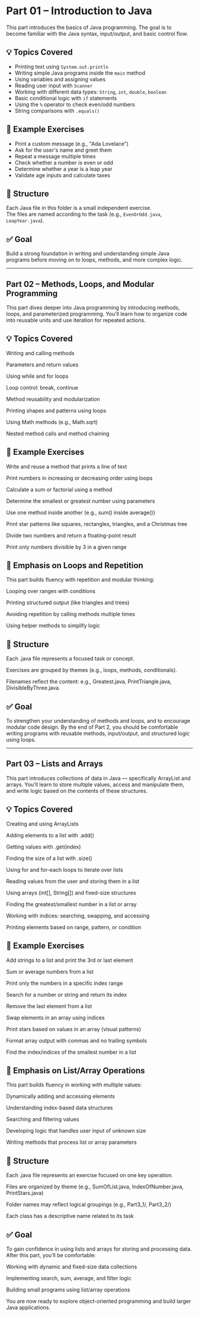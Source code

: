 # Part 01 – Introduction to Java

This part introduces the basics of Java programming. The goal is to become familiar with the Java syntax, input/output, and basic control flow.

## 💡 Topics Covered

- Printing text using `System.out.println`
- Writing simple Java programs inside the `main` method
- Using variables and assigning values
- Reading user input with `Scanner`
- Working with different data types: `String`, `int`, `double`, `boolean`
- Basic conditional logic with `if` statements
- Using the `%` operator to check even/odd numbers
- String comparisons with `.equals()`

## 🧪 Example Exercises

- Print a custom message (e.g., "Ada Lovelace")
- Ask for the user's name and greet them
- Repeat a message multiple times
- Check whether a number is even or odd
- Determine whether a year is a leap year
- Validate age inputs and calculate taxes

## 📁 Structure

Each Java file in this folder is a small independent exercise.  
The files are named according to the task (e.g., `EvenOrOdd.java`, `LeapYear.java`).

## ✅ Goal
Build a strong foundation in writing and understanding simple Java programs before moving on to loops, methods, and more complex logic.

---
## Part 02 – Methods, Loops, and Modular Programming
This part dives deeper into Java programming by introducing methods, loops, and parameterized programming. You’ll learn how to organize code into reusable units and use iteration for repeated actions.

## 💡 Topics Covered
Writing and calling methods

Parameters and return values

Using while and for loops

Loop control: break, continue

Method reusability and modularization

Printing shapes and patterns using loops

Using Math methods (e.g., Math.sqrt)

Nested method calls and method chaining

## 🧪 Example Exercises
Write and reuse a method that prints a line of text

Print numbers in increasing or decreasing order using loops

Calculate a sum or factorial using a method

Determine the smallest or greatest number using parameters

Use one method inside another (e.g., sum() inside average())

Print star patterns like squares, rectangles, triangles, and a Christmas tree

Divide two numbers and return a floating-point result

Print only numbers divisible by 3 in a given range

## 🔁 Emphasis on Loops and Repetition
This part builds fluency with repetition and modular thinking:

Looping over ranges with conditions

Printing structured output (like triangles and trees)

Avoiding repetition by calling methods multiple times

Using helper methods to simplify logic

## 📁 Structure
Each .java file represents a focused task or concept.

Exercises are grouped by themes (e.g., loops, methods, conditionals).

Filenames reflect the content: e.g., Greatest.java, PrintTriangle.java, DivisibleByThree.java.

## ✅ Goal
To strengthen your understanding of methods and loops, and to encourage modular code design. By the end of Part 2, you should be comfortable writing programs with reusable methods, input/output, and structured logic using loops.

---
## Part 03 – Lists and Arrays
This part introduces collections of data in Java — specifically ArrayList and arrays. You'll learn to store multiple values, access and manipulate them, and write logic based on the contents of these structures.

## 💡 Topics Covered
Creating and using ArrayLists

Adding elements to a list with .add()

Getting values with .get(index)

Finding the size of a list with .size()

Using for and for-each loops to iterate over lists

Reading values from the user and storing them in a list

Using arrays (int[], String[]) and fixed-size structures

Finding the greatest/smallest number in a list or array

Working with indices: searching, swapping, and accessing

Printing elements based on range, pattern, or condition

## 🧪 Example Exercises
Add strings to a list and print the 3rd or last element

Sum or average numbers from a list

Print only the numbers in a specific index range

Search for a number or string and return its index

Remove the last element from a list

Swap elements in an array using indices

Print stars based on values in an array (visual patterns)

Format array output with commas and no trailing symbols

Find the index/indices of the smallest number in a list

## 🔁 Emphasis on List/Array Operations
This part builds fluency in working with multiple values:

Dynamically adding and accessing elements

Understanding index-based data structures

Searching and filtering values

Developing logic that handles user input of unknown size

Writing methods that process list or array parameters

## 📁 Structure
Each .java file represents an exercise focused on one key operation.

Files are organized by theme (e.g., SumOfList.java, IndexOfNumber.java, PrintStars.java)

Folder names may reflect logical groupings (e.g., Part3_1/, Part3_2/)

Each class has a descriptive name related to its task

## ✅ Goal
To gain confidence in using lists and arrays for storing and processing data. After this part, you’ll be comfortable:

Working with dynamic and fixed-size data collections

Implementing search, sum, average, and filter logic

Building small programs using list/array operations

You are now ready to explore object-oriented programming and build larger Java applications.

